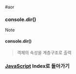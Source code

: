 #aor 
### console.dir()
>[!note]
>#### console.dir()
>
>>객체의 속성을 계층구조로 출력  

### [JavaScript](../../../Dev-Index/JavaScript.md) Index로 돌아가기